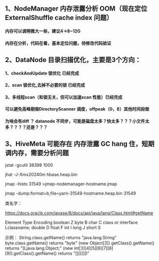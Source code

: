 ## 1、NodeManager 内存泄露分析 OOM（现在定位ExternalShuffle cache index 问题） 

#### 内存可以调稍微大一些，建议4->8~12G 
#### 内存在分析，代码在看，基本定位问题，待修改代码验证

## 2、DataNode 目录扫描优化，主要是3个方向：

#### 1、checkAndUpdate 锁优化 已经完成 
#### 2、scan  锁优化,去掉不必要的锁 已经完成
#### 3、多线程scan（和锁无关，但可以加速scan 性能）已经完成

#### 可以避免高峰期做DirectoryScanner 调度，offpeak（0，8）其他时间段做
#### 为啥会有diff ？ datanode 不同步，可能是磁盘太多？快太多？？？小文件太多？？？？还是？？？

## 3、HiveMeta 可能存在 内存泄露 GC hang 住，短期调内存，需要分析问题


jstat -gcutil 38398 1000

jhat -J-Xmx20240m hbase.heap.bin

jmap -histo 31549 >jmap-nodemanager-hostname.jmap

jmap -dump:format=b,file=yarn-31549-hostname.heap.bin 31549



类名字：

https://docs.oracle.com/javase/8/docs/api/java/lang/Class.html#getName

Element Type	   	Encoding
boolean	   	Z
byte	   	B
char	   	C
class or interface	   	Lclassname;
double	   	D
float	   	F
int	   	I
long	   	J
short	   	S

示例：
 String.class.getName()
     returns "java.lang.String"
 byte.class.getName()
     returns "byte"
 (new Object[3]).getClass().getName()
     returns "[Ljava.lang.Object;"
 (new int[3][4][5][6][7][8][9]).getClass().getName()
     returns "[[[[[[[I"

